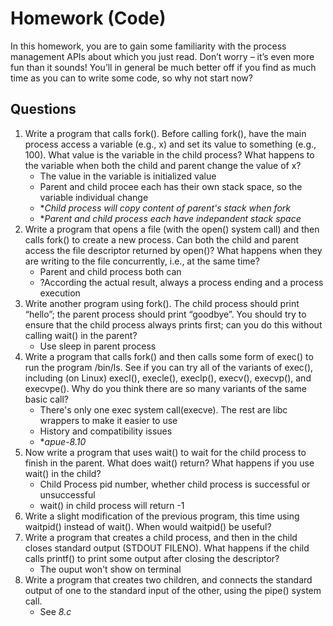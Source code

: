 # Homework (Code)
In this homework, you are to gain some familiarity with the process management APIs about which you just read. Don’t worry – it’s even more fun than it sounds! You’ll in general be much better off if you find as much time as you can to write some code, so why not start now?
## Questions
1. Write a program that calls fork(). Before calling fork(), have the main process access a variable (e.g., x) and set its value to something (e.g., 100). What value is the variable in the child process? What happens to the variable when both the child and parent change the value of x?
   - The value in the variable is initialized value
   - Parent and child procee each has their own stack space, so the variable individual change
   - **Child process will copy content of parent's stack when fork*
   - **Parent and child process each have indepandent stack space*
2. Write a program that opens a file (with the open() system call) and then calls fork() to create a new process. Can both the child and parent access the file descriptor returned by open()? What happens when they are writing to the file concurrently, i.e., at the same time?
    - Parent and child process both can
    - ?According the actual result, always a process ending and a process execution
3. Write another program using fork(). The child process should print “hello”; the parent process should print “goodbye”. You should try to ensure that the child process always prints first; can you do this without calling wait() in the parent?
    - Use sleep in parent process
4. Write a program that calls fork() and then calls some form of exec() to run the program /bin/ls. See if you can try all of the variants of exec(), including (on Linux) execl(), execle(), execlp(), execv(), execvp(), and execvpe(). Why do you think there are so many variants of the same basic call?
    - There's only one exec system call(execve). The rest are libc wrappers to make it easier to use
    - History and compatibility issues
    - **apue-8.10*
5. Now write a program that uses wait() to wait for the child process to finish in the parent. What does wait() return? What happens if you use wait() in the child?
    - Child Process pid number, whether child process is successful or unsuccessful
    - wait() in child process will return -1
6. Write a slight modification of the previous program, this time using waitpid() instead of wait(). When would waitpid() be useful?
7. Write a program that creates a child process, and then in the child closes standard output (STDOUT FILENO). What happens if the child calls printf() to print some output after closing the descriptor?
    - The ouput won't show on terminal
8. Write a program that creates two children, and connects the standard output of one to the standard input of the other, using the pipe() system call.
    - See *8.c*